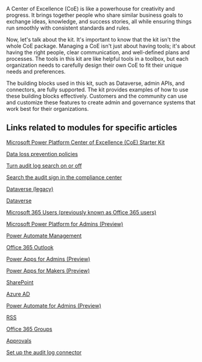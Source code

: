 A Center of Excellence (CoE) is like a powerhouse for creativity and progress. It brings together people who share similar business goals to exchange ideas, knowledge, and success stories, all while ensuring things run smoothly with consistent standards and rules.

Now, let's talk about the kit. It's important to know that the kit isn't the whole CoE package. Managing a CoE isn't just about having tools; it's about having the right people, clear communication, and well-defined plans and processes. The tools in this kit are like helpful tools in a toolbox, but each organization needs to carefully design their own CoE to fit their unique needs and preferences.

The building blocks used in this kit, such as Dataverse, admin APIs, and connectors, are fully supported. The kit provides examples of how to use these building blocks effectively. Customers and the community can use and customize these features to create admin and governance systems that work best for their organizations.

## Links related to modules for specific articles

[Microsoft Power Platform Center of Excellence (CoE) Starter Kit](/power-platform/guidance/coe/starter-kit/?azure-portal=true)

[Data loss prevention policies](/power-platform/admin/wp-data-loss-prevention/?azure-portal=true)

[Turn audit log search on or off](/microsoft-365/compliance/turn-audit-log-search-on-or-off?view=o365-worldwide/?azure-portal=true&preserve-view=true)

[Search the audit sign in the compliance center](/microsoft-365/compliance/search-the-audit-log-in-security-and-compliance?view=o365-worldwide#before-you-begin/?azure-portal=true&preserve-view=true)

[Dataverse (legacy)](/connectors/commondataservice/?azure-portal=true)

[Dataverse](/connectors/commondataserviceforapps/?azure-portal=true)

[Microsoft 365 Users (previously known as Office 365 users)](/connectors/office365users/?azure-portal=true)

[Microsoft Power Platform for Admins (Preview)](/connectors/powerplatformforadmins/?azure-portal=true)

[Power Automate Management](/connectors/flowmanagement/?azure-portal=true)

[Office 365 Outlook](/connectors/office365/?azure-portal=true)

[Power Apps for Admins (Preview)](/connectors/powerappsforadmins/?azure-portal=true)

[Power Apps for Makers (Preview)](/connectors/powerappsforappmakers/?azure-portal=true)

[SharePoint](/connectors/sharepointonline/?azure-portal=true)

[Azure AD](/connectors/azuread/?azure-portal=true)

[Power Automate for Admins (Preview)](/connectors/microsoftflowforadmins/?azure-portal=true)

[RSS](/connectors/rss/?azure-portal=true)

[Office 365 Groups](/connectors/office365groups/?azure-portal=true)

[Approvals](/connectors/approvals/?azure-portal=true)

[Set up the audit log connector](/power-platform/guidance/coe/setup-auditlog/?azure-portal=true)
